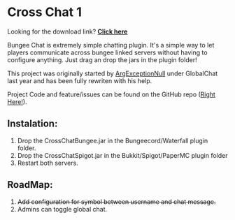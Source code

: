 # **Cross Chat 1**
Looking for the download link? [**Click here**](https://github.com/Handsomeromanian/CrossChat/releases/latest)

Bungee Chat is extremely simple chatting plugin. It's a simple way to let players communicate across bungee linked servers without having to configure anything. Just drag an drop the jars in the plugin folder!<br>

This project was originally started by [ArgExceptionNull](https://github.com/NullExceptionArg/GlobalChat) under GlobalChat last year and has been fully rewriten with his help.<br>

Project Code and feature/issues can be found on the GitHub repo ([Right Here!](https://github.com/HandsomeRomanian/CrossChat)).


## **Instalation:**
1. Drop the CrossChatBungee.jar in the Bungeecord/Waterfall plugin folder.
2. Drop the CrossChatSpigot.jar in the Bukkit/Spigot/PaperMC plugin folder
3. Restart both servers.

## RoadMap:
 1. ~~Add configuration for symbol between username and chat message.~~
 2. Admins can toggle global chat.